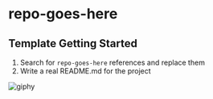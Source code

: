 # repo-goes-here

## Template Getting Started

1. Search for `repo-goes-here` references and replace them
2. Write a real README.md for the project

![giphy](https://media.giphy.com/media/ZVik7pBtu9dNS/giphy.gif)
